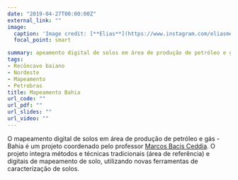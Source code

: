 ```yaml
---
date: "2019-04-27T00:00:00Z"
external_link: ""
image:
  caption: 'Image credit: [**Elias**](https://www.instagram.com/eliasmendescosta/?hl=pt-br)'
  focal_point: smart

summary: apeamento digital de solos em área de produção de petróleo e gás - Bahia
tags:
- Recôncavo baiano
- Nordeste
- Mapeamento
- Petrobras
title: Mapeamento Bahia
url_code: ""
url_pdf: ""
url_slides: ""
url_video: ""
---
```

O mapeamento digital de solos em área de produção de petróleo e gás - Bahia é um projeto coordenado pelo professor [Marcos Bacis Ceddia](http://lattes.cnpq.br/2115137917689655). O projeto integra métodos e técnicas tradicionais (área de referência) e digitais de mapeamento de solo, utilizando novas ferramentas de caracterização de solos.
